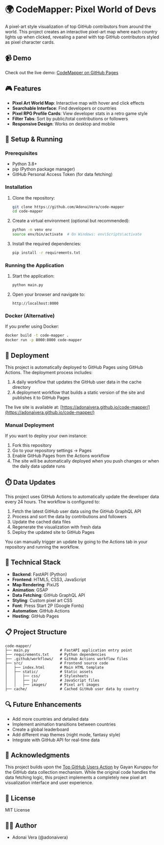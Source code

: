 # 🌍 CodeMapper: Pixel World of Devs

A pixel-art style visualization of top GitHub contributors from around the world. This project creates an interactive pixel-art map where each country lights up when clicked, revealing a panel with top GitHub contributors styled as pixel character cards.

## 📹 Demo

Check out the live demo: [CodeMapper on GitHub Pages](https://adonaivera.github.io/code-mapper/)

## 🎮 Features

- **Pixel Art World Map**: Interactive map with hover and click effects
- **Searchable Interface**: Find developers or countries
- **Pixel RPG Profile Cards**: View developer stats in a retro game style
- **Filter Tabs**: Sort by public/total contributions or followers
- **Responsive Design**: Works on desktop and mobile

## 🚀 Setup & Running

### Prerequisites

- Python 3.8+
- pip (Python package manager)
- GitHub Personal Access Token (for data fetching)

### Installation

1. Clone the repository:
   ```bash
   git clone https://github.com/AdonaiVera/code-mapper
   cd code-mapper
   ```

2. Create a virtual environment (optional but recommended):
   ```bash
   python -m venv env
   source env/bin/activate  # On Windows: env\Scripts\activate
   ```

3. Install the required dependencies:
   ```bash
   pip install -r requirements.txt
   ```

### Running the Application

1. Start the application:
   ```bash
   python main.py
   ```

2. Open your browser and navigate to:
   ```
   http://localhost:8000
   ```

### Docker (Alternative)

If you prefer using Docker:

```bash
docker build -t code-mapper .
docker run -p 8000:8000 code-mapper
```

## 🚢 Deployment

This project is automatically deployed to GitHub Pages using GitHub Actions. The deployment process includes:

1. A daily workflow that updates the GitHub user data in the cache directory
2. A deployment workflow that builds a static version of the site and publishes it to GitHub Pages

The live site is available at: [https://adonaivera.github.io/code-mapper/](https://adonaivera.github.io/code-mapper/)

### Manual Deployment

If you want to deploy your own instance:

1. Fork this repository
2. Go to your repository settings → Pages
3. Enable GitHub Pages from the Actions workflow
4. The site will be automatically deployed when you push changes or when the daily data update runs

## ⏱️ Data Updates

This project uses GitHub Actions to automatically update the developer data every 24 hours. The workflow is configured to:

1. Fetch the latest GitHub user data using the GitHub GraphQL API
2. Process and sort the data by contributions and followers
3. Update the cached data files
4. Regenerate the visualization with fresh data
5. Deploy the updated site to GitHub Pages

You can manually trigger an update by going to the Actions tab in your repository and running the workflow.

## 🧠 Technical Stack

- **Backend**: FastAPI (Python)
- **Frontend**: HTML5, CSS3, JavaScript
- **Map Rendering**: PixiJS
- **Animation**: GSAP
- **Data Fetching**: GitHub GraphQL API
- **Styling**: Custom pixel art CSS
- **Font**: Press Start 2P (Google Fonts)
- **Automation**: GitHub Actions
- **Hosting**: GitHub Pages

## 📋 Project Structure

```
code-mapper/
├── main.py              # FastAPI application entry point
├── requirements.txt     # Python dependencies
├── .github/workflows/   # GitHub Actions workflow files
├── src/                 # Frontend source code
│   ├── index.html       # Main HTML template
│   ├── static/          # Static assets
│   │   ├── css/         # Stylesheets
│   │   ├── js/          # JavaScript files
│   │   ├── images/      # Pixel art images
├── cache/               # Cached GitHub user data by country
```

## 🔍 Future Enhancements

- Add more countries and detailed data
- Implement animation transitions between countries
- Create a global leaderboard
- Add different map themes (night mode, fantasy style)
- Integrate with GitHub API for real-time data

## 🙏 Acknowledgments

This project builds upon the [Top GitHub Users Action](https://github.com/gayanvoice/top-github-users-action) by Gayan Kuruppu for the GitHub data collection mechanism. While the original code handles the data fetching logic, this project implements a completely new pixel art visualization interface and user experience.

## 📝 License

MIT License

## 👨‍💻 Author

- Adonai Vera (@adonaivera)

